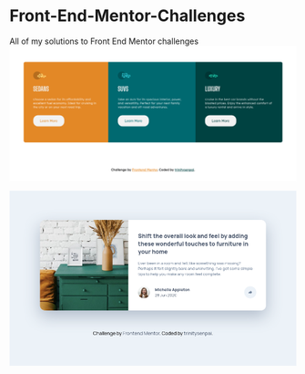 # Front-End-Mentor-Challenges

All of my solutions to Front End Mentor challenges
[![screenshot](./screenshots/screenshot.png)](https://github.com/trinitysenpai/Front-End-Mentor-Challenges/tree/main/3-column-preview-card-component-main)

[![screenshot](./screenshots/screenshot2.png)](https://github.com/trinitysenpai/Front-End-Mentor-Challenges/tree/main/article-preview-component-master)